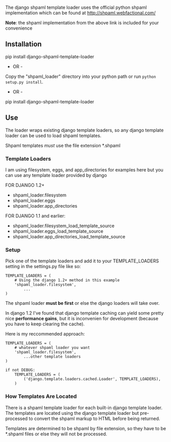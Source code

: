 The django shpaml template loader uses the official python shpaml implementation
which can be found at http://shpaml.webfactional.com/ 

**Note**: the shpaml implementation from the above link is included for your convenience



## Installation ##

pip install django-shpaml-template-loader

- OR -

Copy the "shpaml_loader" directory into your python path or run ``python
setup.py install``.
  
  - OR -

  pip install django-shpaml-template-loader



## Use ##

The loader wraps existing django template loaders, so any django template loader
can be used to load shpaml templates.

Shpaml templates *must* use the file extension *.shpaml


### Template Loaders ###
  
I am using filesystem, eggs, and app_directories for examples here
but you can use any template loader provided by django
  
FOR DJANGO 1.2+
  - shpaml_loader.filesystem
  - shpaml_loader.eggs
  - shpaml_loader.app_directories
  
FOR DJANGO 1.1 and earlier:
  - shpaml_loader.filesystem_load_template_source
  - shpaml_loader.eggs_load_template_source
  - shpaml_loader.app_directories_load_template_source
     
     
### Setup ###
  
Pick one of the template loaders and add it to your TEMPLATE_LOADERS
setting in the settings.py file like so:
      
    TEMPLATE_LOADERS = (
        # Using the django 1.2+ method in this example
        'shpaml_loader.filesystem',
		    ...
    )
    
The shpaml loader **must be first** or else the django loaders will take 
over.

In django 1.2 I've found that django template caching can yield some 
pretty nice **performance gains**, but it is inconvenien for development 
(because you have to keep clearing the cache).

Here is my reccommended approach:

    TEMPLATE_LOADERS = (
        # whatever shpaml loader you want
        'shpaml_loader.filesystem',
		    ...other template loaders
    )
    
    if not DEBUG:
        TEMPLATE_LOADERS = (
            ('django.template.loaders.cached.Loader', TEMPLATE_LOADERS),
        )
     
     
### How Templates Are Located ###
  	
There is a shpaml template loader for each built-in django template
loader. The templates are located using the django template loader
but pre-processed to convert the shpaml markup to HTML before being
returned.

Templates are determined to be shpaml by file extension, so they have to
be *.shpaml files or else they will not be processed.
